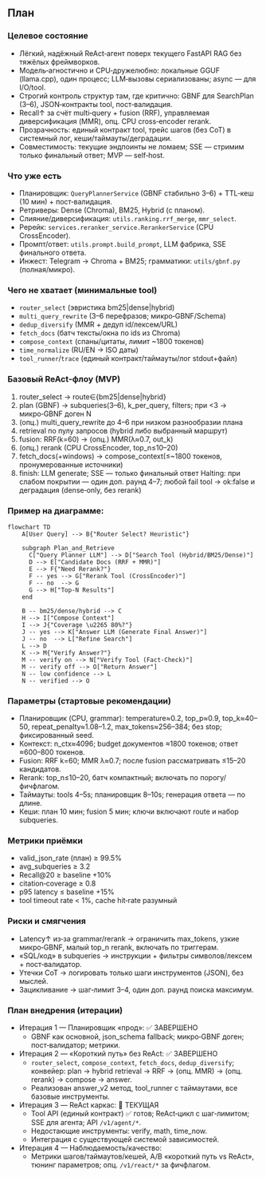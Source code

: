 ## План

### Целевое состояние
- Лёгкий, надёжный ReAct‑агент поверх текущего FastAPI RAG без тяжёлых фреймворков.
- Модель‑агностично и CPU‑дружелюбно: локальные GGUF (llama.cpp), один процесс; LLM‑вызовы сериализованы; async — для I/O/tool.
- Строгий контроль структур там, где критично: GBNF для SearchPlan (3–6), JSON‑контракты tool, пост‑валидация.
- Recall↑ за счёт multi‑query + fusion (RRF), управляемая диверсификация (MMR), опц. CPU cross‑encoder rerank.
- Прозрачность: единый контракт tool, трейс шагов (без CoT) в системный лог, кеши/таймауты/деградации.
- Совместимость: текущие эндпоинты не ломаем; SSE — стримим только финальный ответ; MVP — self‑host.

### Что уже есть
- Планировщик: `QueryPlannerService` (GBNF стабильно 3–6) + TTL‑кеш (10 мин) + пост‑валидация.
- Ретриверы: Dense (Chroma), BM25, Hybrid (с планом).
- Слияние/диверсификация: `utils.ranking.rrf_merge`, `mmr_select`.
- Ререйк: `services.reranker_service.RerankerService` (CPU CrossEncoder).
- Промпт/ответ: `utils.prompt.build_prompt`, LLM фабрика, SSE финального ответа.
- Инжест: Telegram → Chroma + BM25; грамматики: `utils/gbnf.py` (полная/микро).

### Чего не хватает (минимальные tool)
- `router_select` (эвристика bm25|dense|hybrid)
- `multi_query_rewrite` (3–6 перефразов; микро‑GBNF/Schema)
- `dedup_diversify` (MMR + дедуп id/лексем/URL)
- `fetch_docs` (батч тексты/окна по ids из Chroma)
- `compose_context` (спаны/цитаты, лимит ~1800 токенов)
- `time_normalize` (RU/EN → ISO даты)
- `tool_runner`/`trace` (единый контракт/таймауты/лог stdout+файл)

### Базовый ReAct‑флоу (MVP)
1) router_select → route∈{bm25|dense|hybrid}
2) plan (GBNF) → subqueries(3–6), k_per_query, filters; при <3 → микро‑GBNF доген N
3) (опц.) multi_query_rewrite до 4–6 при низком разнообразии плана
4) retrieval по пулу запросов (hybrid либо выбранный маршрут)
5) fusion: RRF(k=60) → (опц.) MMR(λ≈0.7, out_k)
6) (опц.) rerank (CPU CrossEncoder, top_n≤10–20)
7) fetch_docs(+windows) → compose_context(≤~1800 токенов, пронумерованные источники)
8) finish: LLM generate; SSE — только финальный ответ
Halting: при слабом покрытии — один доп. раунд 4–7; любой fail tool → ok:false и деградация (dense‑only, без rerank)

### Пример на диаграмме:

```mermaid
flowchart TD
    A[User Query] --> B{"Router Select? Heuristic"}

    subgraph Plan_and_Retrieve
      C["Query Planner LLM"] --> D["Search Tool (Hybrid/BM25/Dense)"]
      D --> E["Candidate Docs (RRF + MMR)"]
      E --> F{"Need Rerank?"}
      F -- yes --> G["Rerank Tool (CrossEncoder)"]
      F -- no  --> G
      G --> H["Top-N Results"]
    end

    B -- bm25/dense/hybrid --> C
    H --> I["Compose Context"]
    I --> J{"Coverage \u2265 80%?"}
    J -- yes --> K["Answer LLM (Generate Final Answer)"]
    J -- no  --> L["Refine Search"]
    L --> D
    K --> M{"Verify Answer?"}
    M -- verify on --> N["Verify Tool (Fact-Check)"]
    M -- verify off --> O["Return Answer"]
    N -- low confidence --> L
    N -- verified --> O
```

### Параметры (стартовые рекомендации)
- Планировщик (CPU, grammar): temperature≈0.2, top_p≈0.9, top_k≈40–50, repeat_penalty≈1.08–1.2, max_tokens≈256–384; без stop; фиксированный seed.
- Контекст: n_ctx≈4096; budget документов ≈1800 токенов; ответ ≈600–800 токенов.
- Fusion: RRF k=60; MMR λ≈0.7; после fusion рассматривать ≤15–20 кандидатов.
- Rerank: top_n≤10–20, батч компактный; включать по порогу/фичфлагом.
- Таймауты: tools 4–5s; планировщик 8–10s; генерация ответа — по длине.
- Кеши: план 10 мин; fusion 5 мин; ключи включают route и набор subqueries.

### Метрики приёмки
- valid_json_rate (план) ≥ 99.5%
- avg_subqueries ≥ 3.2
- Recall@20 ≥ baseline +10%
- citation‑coverage ≥ 0.8
- p95 latency ≤ baseline +15%
- tool timeout rate < 1%, cache hit‑rate разумный

### Риски и смягчения
- Latency↑ из‑за grammar/rerank → ограничить max_tokens, узкие микро‑GBNF, малый top_n rerank, включать по триггерам.
- «SQL/код» в subqueries → инструкции + фильтры символов/лексем + пост‑валидатор.
- Утечки CoT → логировать только шаги инструментов (JSON), без мыслей.
- Зацикливание → шаг‑лимит 3–4, один доп. раунд поиска максимум.

### План внедрения (итерации)
- Итерация 1 — Планировщик «прод»: ✅ ЗАВЕРШЕНО
  - GBNF как основной, json_schema fallback; микро‑GBNF доген; пост‑валидатор; метрики.
- Итерация 2 — «Короткий путь» без ReAct: ✅ ЗАВЕРШЕНО
  - `router_select`, `compose_context`, `fetch_docs`, `dedup_diversify`; конвейер: plan → hybrid retrieval → RRF → (опц. MMR) → (опц. rerank) → compose → answer.
  - Реализован answer_v2 метод, tool_runner с таймаутами, все базовые инструменты.
- Итерация 3 — ReAct каркас: 🔄 ТЕКУЩАЯ
  - Tool API (единый контракт) ✅ готов; ReAct‑цикл с шаг‑лимитом; SSE для агента; API `/v1/agent/*`.
  - Недостающие инструменты: verify, math, time_now.
  - Интеграция с существующей системой зависимостей.
- Итерация 4 — Наблюдаемость/качество:
  - Метрики шагов/таймаутов/кешей, A/B «короткий путь vs ReAct», тюнинг параметров; опц. `/v1/react/*` за фичфлагом.

